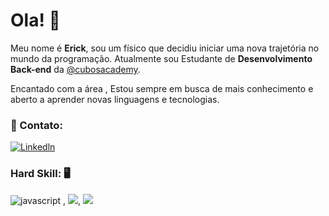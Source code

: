 
# Ola! :vulcan_salute:

Meu nome é **Erick**, sou um físico que decidiu iniciar uma nova trajetória no mundo da programação. Atualmente sou Estudante de **Desenvolvimento Back-end** da [@cubosacademy](https://cubos.academy).

Encantado com a área , Estou sempre em busca de mais conhecimento e aberto a aprender novas linguagens e tecnologias. 

### :e-mail: Contato:
[![Linkedln](https://img.shields.io/badge/LinkedIn-0077B5?style=for-the-badge&logo=linkedin&logoColor=white)](https://linkedin.com/in/erick-soares-rosa-522a606a)


### Hard Skill: :desktop_computer:
![javascript](https://img.shields.io/badge/JavaScript-323330?style=for-the-badge&logo=javascript&logoColor=F7DF1E) , ![](https://img.shields.io/badge/Node%20js-339933?style=for-the-badge&logo=nodedotjs&logoColor=white), ![](https://img.shields.io/badge/PostgreSQL-316192?style=for-the-badge&logo=postgresql&logoColor=white)



